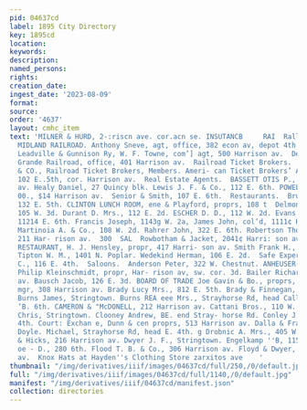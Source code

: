 ```yaml
---
pid: 04637cd
label: 1895 City Directory
key: 1895cd
location: 
keywords: 
description: 
named_persons: 
rights: 
creation_date: 
ingest_date: '2023-08-09'
format: 
source: 
order: '4637'
layout: cmhc_item
text: 'MILNER & HURD, 2-:riscn ave. cor.acn se. INSUTANCB     RAI  Rallroad Companies.  COLORADO
  MIDLAND RAILROAD. Anthony Sneve, agt, office, 382 econ av, depot 4th cor.  prus  Denver,
  Leadville & Gunnison Ry, W. F. Towne, com’] agt, 500 Harrison av.  Denver & Rio
  Grande Railroad, office, 401 Harrison av.  Railroad Ticket Brokers.  MOSHER W. C.
  & CO., Railroad Ticket Brokers, Members. Ameri- can Ticket Brokers’ Association,
  102 E..5th, cor. Harrison av.  Real Estate Agents.  BASSETT OTIS P., 612 Harrison
  av. Healy Daniel, 27 Quincy blk. Lewis J. F. & Co., 112 E. 6th. POWELL, MILLER &
  00., $14 Harrison av.  Senior & Smith, 107 E. 6th.  Restaurants.  Brunker Henry,
  132 E. 5th. CLINTON LUNCH ROOM, ene & Playford, proprs, 108 t  Delmonico Restaurant,
  105 W. 3d. Durant D. Mrs., 112 E. 2d. ESCHER D. D., 112 W. 2d. Evans E. A. Mrs.,
  11214 E. 6th. Francis Joseph, 1143g W. 2a, James John, col’d, 1111¢ Harricon av.
  Martinoia A. & Co., 108 W. 2d. Rahrer John, 322 E. 6th. Robertson Thomas, col’d,
  211 Har- rison av.  300  SAL  Rowbotham & Jacket, 2041¢ Harri: son av. SADDLE ROCK
  RESTAURANT, H. J. Hensley, propr, 417 Harri- son av. Smith Frank H., 103 E. 7th.
  Tipton W. M., 1401 N. Poplar. Wedekind Herman, 106 E. 2d.  Safe Experts.  McHUGH
  C., 116 E. 4th.  Saloons.  Anderson Peter, 322 W. Chestnut. ANHEUSER-BUSCH CORNER,
  Philip Kleinschmidt, propr, Har- rison av, sw. cor. 3d. Bailer Richard, 127 Harrison
  av. Bausch Jacob, 126 E. 3d. BOARD OF TRADE Joe Gavin & Bo., proprs, J. D. Donovan,
  mgr, 308 Harrison av. Brady Lucy Mrs., 812 E. 5th. Brady & Finnegan, 200 W. 2d.
  Burns James, Stringtown. Burns REA eee Mrs., Strayhorse Rd, head Callaghan B., 700
  ‘B. 6th. CAMERON & "McDONELL, 212 Harrison av. Cattani Bros., 110 W. 2d. Clinton
  Chris, Stringtown. Clooney Andrew, BE. end Stray- horse Rd. Conley J. L., 223 W.
  4th. Court: Exchan e, Dunn & cen proprs, 513 Harrison av. Dalla & Frank, 120 W 2d.
  Doyle. Michael, Strayhorse Rd, head E. 4th. g Drobnic A. Mrs., 405 W. Elm. Dunn
  & Hicks, 216 Harrison av. Dwyer J. F., Stringtown. Engelkamp ''B, 115 W, 2d. Fitzgerald
  oe - D., 280 6th. Flood T. B. & Co., 306 Harrison av. Floyd & Dwyer, 423 Harrison
  av.  Knox Hats at Hayden''s Clothing Store zarxitos ave    '
thumbnail: "/img/derivatives/iiif/images/04637cd/full/250,/0/default.jpg"
full: "/img/derivatives/iiif/images/04637cd/full/1140,/0/default.jpg"
manifest: "/img/derivatives/iiif/04637cd/manifest.json"
collection: directories
---
```

